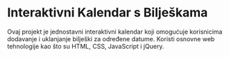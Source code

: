 # Interaktivni Kalendar s Bilješkama

Ovaj projekt je jednostavni interaktivni kalendar koji omogućuje korisnicima dodavanje i uklanjanje bilješki za određene datume. Koristi osnovne web tehnologije kao što su HTML, CSS, JavaScript i jQuery.




